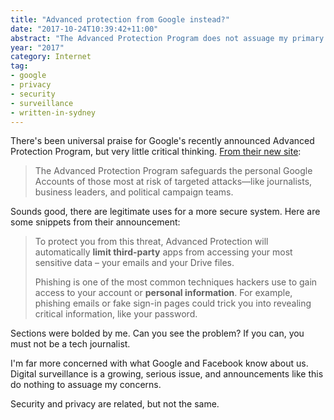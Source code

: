 ```yaml
---
title: "Advanced protection from Google instead?"
date: "2017-10-24T10:39:42+11:00"
abstract: "The Advanced Protection Program does not assuage my primary concern with digital surveillance."
year: "2017"
category: Internet
tag:
- google
- privacy
- security
- surveillance
- written-in-sydney
---
```

There's been universal praise for Google's recently announced Advanced Protection Program, but very little critical thinking. [From their new site]\:

> The Advanced Protection Program safeguards the personal Google Accounts of those most at risk of targeted attacks—like journalists, business leaders, and political campaign teams.

Sounds good, there are legitimate uses for a more secure system. Here are some snippets from their announcement:

> To protect you from this threat, Advanced Protection will automatically **limit third-party** apps from accessing your most sensitive data – your emails and your Drive files.
>
> Phishing is one of the most common techniques hackers use to gain access to your account or **personal information**. For example, phishing emails or fake sign-in pages could trick you into revealing critical information, like your password.

Sections were bolded by me. Can you see the problem? If you can, you must not be a tech journalist.

I'm far more concerned with what Google and Facebook know about us. Digital surveillance is a growing, serious issue, and announcements like this do nothing to assuage my concerns.

Security and privacy are related, but not the same.

[From their new site]: https://landing.google.com/advancedprotection/

